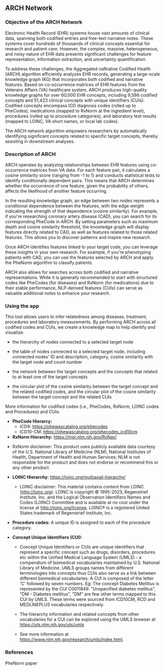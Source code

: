 ## ARCH Network

### Objective of the ARCH Network

Electronic Health Record (EHR) systems house vast amounts of clinical data, spanning both codified entries and free-text narrative notes. These systems cover hundreds of thousands of clinical concepts essential for research and patient care. However, the complex, massive, heterogeneous, and noisy nature of EHR data presents significant challenges for feature representation, information extraction, and uncertainty quantification.

To address these challenges, the Aggregated naRrative Codified Health (ARCH) algorithm efficiently analyzes EHR records, generating a large-scale knowledge graph (KG) that incorporates both codified and narrative features. Based on co-occurrence matrices of EHR features from the Veterans Affairs (VA) healthcare system, ARCH produces high-quality knowledge graphs for over 60,000 EHR concepts, including 9,586 codified concepts and 51,423 clinical concepts with unique identifiers (CUIs). Codified concepts encompass ICD diagnosis codes (rolled up to PheCodes), medications (mapped to RxNorm at the ingredient level), procedures (rolled up to procedure categories), and laboratory test results (mapped to LOINC, VA short names, or local lab codes).

The ARCH network algorithm empowers researchers by automatically identifying significant concepts related to specific target concepts, thereby assisting in downstream analyses.

### Description of ARCH

ARCH operates by analyzing relationships between EHR features using co-occurrence matrices from VA data. For each feature pair, it calculates a cosine similarity score (ranging from -1 to 1) and conducts statistical tests to identify conditionally dependent pairs. This means that ARCH determines whether the occurrence of one feature, given the probability of others, affects the likelihood of another feature occurring.

In the resulting knowledge graph, an edge between two nodes represents a conditional dependence between the features, with the edge weight indicating the strength of that dependence (cosine similarity). For example, if you're researching coronary artery disease (CAD), you can search for its corresponding PheCode in ARCH. By setting parameters such as maximum depth and cosine similarity threshold, the knowledge graph will display features directly related to CAD, as well as features related to those related features. This allows you to discover patterns and inspire new research.

Once ARCH identifies features linked to your target code, you can leverage these insights in your own research. For example, if you're phenotyping patients with CAD, you can use the features selected by ARCH and apply the PheNorm algorithm to classify patients.

ARCH also allows for searches across both codified and narrative representations. While it is generally recommended to start with structured codes like PheCodes (for diseases) and RxNorm (for medications) due to their stable performance, NLP-derived features (CUIs) can serve as valuable additional notes to enhance your research.

### Using the app

This tool allows users to infer relatedness among diseases, treatment, procedures and laboratory measurements. By performing ARCH across all codified codes and CUIs, we create a knowledge map to help identify and visualize:

- the hierarchy of nodes connected to a selected target node

- the table of nodes connected to a selected target node, including connected nodes' ID and description, category, cosine similarity with the target node and count number

- the network between the target concepts and the concepts that related to at least one of the target concepts

- the circular plot of the cosine similarity between the target concept and the related codified codes, and the circular plot of the cosine similarity between the target concept and the related CUIs

More information for codified codes (i.e., PheCodes, RxNorm, LOINC codes and Procedures) and CUIs:

- **PheCode Hierarcy:**
    * ICD9: https://phewascatalog.org/phecodes
    * ICD10-CM: https://phewascatalog.org/phecodes_icd10cm
- **RxNorm Hierarchy:** https://mor.nlm.nih.gov/RxNav/
* RxNorm disclaimer: This product uses publicly available data courtesy of the U.S. National Library of Medicine (NLM), National Institutes of Health, Department of Health and Human Services; NLM is not responsible for the product and does not endorse or recommend this or any other product.

- **LOINC Hierarchy:** https://loinc.org/multiaxial-hierarchy/
    * LOINC disclaimer: This material contains content from LOINC (http://loinc.org). LOINC is copyright © 1995-2023, Regenstrief Institute, Inc. and the Logical Observation Identifiers Names and Codes (LOINC) Committee and is available at no cost under the license at http://loinc.org/license. LOINC® is a registered United States trademark of Regenstrief Institute, Inc.

- **Procedure codes:** A unique ID is assigned to each of the procedure category.

- **Concept Unique Identifiers (CUI):**
    * Concept Unique Identifiers or CUIs are unique identifiers that represent a specific concept such as drugs, disorders, procedures etc within the Unified Medical Language System (UMLS) - a compendium of biomedical vocabularies maintained by U.S. National Library of Medicine. UMLS groups names from different terminologies into concepts thus CUIs also serve as a link between different biomedical vocabularies. A CUI is composed of the letter 'C' followed by seven numbers.
      Eg: The concept Diabetes Mellitus is represented by the CUI C0011849. "Unspecified diabetes mellitus", "DM - Diabetes mellitus", "DM" are few other terms mapped to this CUI by UMLS. These terms were sourced from ICD10CM, RCD and MEDLINEPLUS vocabularies respectively.

    * The hierarchy information and related concepts from other vocabularies for a CUI can be explored using the UMLS browser at https://uts.nlm.nih.gov/uts/umls
    * See more information at https://www.nlm.nih.gov/research/umls/index.html.

### References

PheNorm paper
